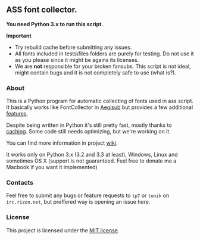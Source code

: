 ## ASS font collector. ##

**You need Python 3.x to run this script.**

**Important**
- Try rebuild cache before submitting any issues.
- All fonts included in tests\files folders are purely for testing. Do not use it as you please since it might be agains its licenses.
- We are **not** responsible for your broken fansubs. This script is not ideal, might contain bugs and it is not completely safe to use (what is?).

### About ###
This is a Python program for automatic collecting of fonts used in ass script. It basically works like FontCollector in [Aegisub][aegi] but provides a few additional [features][features].

Despite being written in Python it's still pretty fast, mostly thanks to [caching][caching]. Some code still needs optimizing, but we're working on it.

You can find more information in project [wiki][wiki].

It works only on Python 3.x (3.2 and 3.3 at least), Windows, Linux and sometimes OS X (support is not guaranteed. Feel free to donate me a Macbook if you want it implemented)

### Contacts ###
Feel free to submit any bugs or feature requests to `tp7` or `tonik` on `irc.rizon.net`, but preffered way is opening an issue here.

### License ###
This project is licensed under the [MIT license][mit_license].

[mit_license]: http://opensource.org/licenses/MIT
[aegi]: http://www.aegisub.org/
[features]: https://github.com/tp7ptr/assfc/wiki/Features
[caching]: https://github.com/tp7ptr/assfc/wiki/Caching
[wiki]: https://github.com/tp7ptr/assfc/wiki